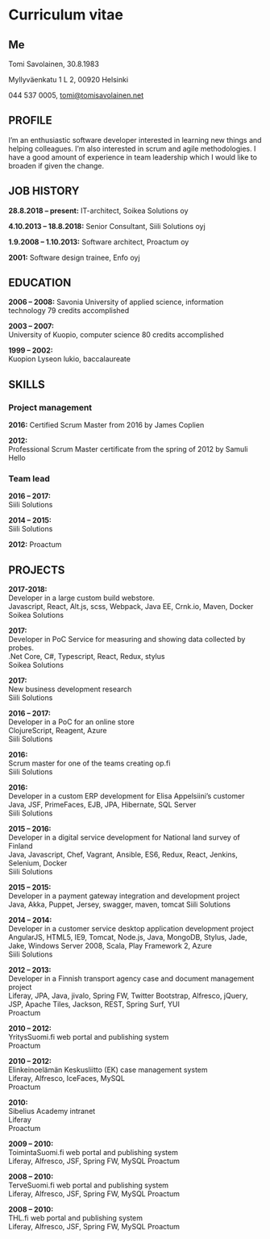 # Curriculum vitae

## Me
Tomi Savolainen,
30.8.1983

Myllyväenkatu 1 L 2,
00920 Helsinki

044 537 0005,
tomi@tomisavolainen.net

## PROFILE
I’m an enthusiastic software developer interested in learning new things and helping colleagues. I’m also interested in scrum and agile methodologies. I have a good amount of experience in team leadership which I would like to broaden if given the change.


## JOB HISTORY

**28.8.2018 – present:** IT-architect, Soikea Solutions oy

**4.10.2013 – 18.8.2018:** Senior Consultant, Siili Solutions oyj

**1.9.2008 – 1.10.2013:** Software architect, Proactum oy
	
**2001:** Software design trainee, Enfo oyj
						

## EDUCATION

**2006 – 2008:**
Savonia University of applied science, information technology
79 credits accomplished

**2003 – 2007:**				
University of Kuopio, computer science
80 credits accomplished

**1999 – 2002:**				
Kuopion Lyseon lukio, baccalaureate


## SKILLS

### Project management

**2016:**
Certified Scrum Master from 2016 by James Coplien

**2012:**	
Professional Scrum Master certificate from the spring of 2012 by Samuli Hello 

### Team lead

**2016 – 2017:**	
Siili Solutions

**2014 – 2015:**	
Siili Solutions

**2012:**
Proactum



## PROJECTS

**2017-2018:**  
Developer in a large custom build webstore.  
Javascript, React, Alt.js, scss, Webpack, Java EE, Crnk.io, Maven, Docker  
Soikea Solutions

**2017:**  
Developer in PoC Service for measuring and showing data collected by probes.  
.Net Core, C#, Typescript, React, Redux, stylus  
Soikea Solutions

**2017:**  
New business development research  
Siili Solutions

**2016 – 2017:**  
Developer in a PoC for an online store  
ClojureScript, Reagent, Azure  
Siili Solutions
						
**2016:**  
Scrum master for one of the teams creating op.fi  
Siili Solutions
				
**2016:**  
Developer in a custom ERP development for Elisa Appelsiini’s customer  
Java, JSF, PrimeFaces, EJB, JPA, Hibernate, SQL Server  
Siili Solutions

**2015 – 2016:**  
Developer in a digital service development for National land survey of Finland  
Java, Javascript, Chef, Vagrant, Ansible, ES6, Redux, React, Jenkins, Selenium, Docker  
Siili Solutions

**2015 – 2015:**  
Developer in a payment gateway integration and development project  
Java, Akka, Puppet, Jersey, swagger, maven, tomcat
Siili Solutions

**2014 – 2014:**  
Developer in a customer service desktop application development project  
AngularJS, HTML5, IE9, Tomcat, Node.js, Java, MongoDB, Stylus, Jade, Jake, Windows Server 2008, Scala, Play Framework 2, Azure  
Siili Solutions

**2012 – 2013:**  
Developer in a Finnish transport agency case and document management project  
Liferay, JPA, Java, jivalo, Spring FW, Twitter Bootstrap, Alfresco, jQuery, JSP, Apache Tiles, Jackson, REST, Spring Surf, YUI  
Proactum

**2010 – 2012:**				  
YritysSuomi.fi web portal and publishing system  
Proactum

**2010 – 2012:**  
Elinkeinoelämän Keskusliitto (EK) case management system  
Liferay, Alfresco, IceFaces, MySQL  
Proactum

**2010:**					  
Sibelius Academy intranet  
Liferay  
Proactum

**2009 – 2010:** 			  
ToimintaSuomi.fi web portal and publishing system  
Liferay, Alfresco, JSF, Spring FW, MySQL
Proactum

**2008 – 2010:**			  
TerveSuomi.fi web portal and publishing system  
Liferay, Alfresco, JSF, Spring FW, MySQL
Proactum

**2008 – 2010:**			  	
THL.fi web portal and publishing system  
Liferay, Alfresco, JSF, Spring FW, MySQL
Proactum
